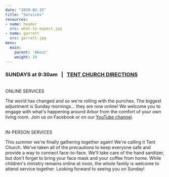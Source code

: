 ```yaml
---
date: "2019-02-15"
title: "Services"
resources:
- name: header
  src: what-to-expect.jpg
- name: garrett
  src: garrett.jpg
menu:
  main:
    parent: 'About'
    weight: 10
---
```


<h3>
  SUNDAYS at 9:30am
  &nbsp; | &nbsp;
  <a href="https://www.google.com/maps?ll=47.823842,-122.137331&z=16&t=m&hl=en-US&gl=US&mapclient=embed&q=19126+WA-9+Snohomish,+WA+98296">TENT CHURCH DIRECTIONS</a>
</h3>

<br>
</h3>
ONLINE SERVICES
</h3>
<br>



The world has changed and so we're rolling with the punches. The biggest adjustment is Sunday mornings... they are now online! We welcome you to engage with what's happening around Arbor from the comfort of your own living room. Join us on Facebook or on our
  <a href="https://www.youtube.com/channel/UCRe_QiHhuGwlIY43ECFopNQ ">YouTube channel</a>.


<br>
</h3>
IN-PERSON SERVICES
</h3>
<br>


This summer we're finally gathering together again! We're calling it Tent Church. We've taken all of the precautions to keep everyone safe and provide a way to connect face-to-face. We'll take care of the hand sanitizer, but don't forget to bring your face mask and your coffee from home. While children's ministry remains online at noon, the whole family is welcome to attend service together. Looking forward to seeing you on Sunday!



